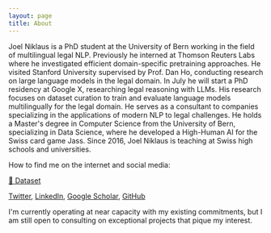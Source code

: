 ```yaml
---
layout: page
title: About
---
```


Joel Niklaus is a PhD student at the University of Bern working in the field of multilingual legal NLP. Previously he
interned at Thomson Reuters Labs where he investigated efficient domain-specific pretraining approaches. He visited
Stanford University supervised by Prof. Dan Ho, conducting research on large language models in the legal domain. In
July he will start a PhD residency at Google X, researching legal reasoning with LLMs. His research focuses on dataset
curation to train and evaluate language models multilingually for the legal domain. He serves as a consultant to
companies specializing in the applications of modern NLP to legal challenges. He holds a Master's degree in Computer
Science from the University of Bern, specializing in Data Science, where he developed a High-Human AI for the Swiss card
game Jass. Since 2016, Joel Niklaus is teaching at Swiss high schools and universities.

How to find me on the internet and social media:

<!-- TODO make buttons with icons also for publications
<a href="https://twitter.com/joelniklaus">
<img src="/public/icons/twitter.svg" alt="Twitter Logo" style="display: inline; margin-right: 10px;"/>
joelniklaus
</a>
-->

<a href="https://huggingface.co/rcds" target="_blank" type="button" class="btn btn-default btn-sm"><i class="fa fa-book"></i> 🤗 Dataset</a>

[Twitter](https://twitter.com/joelniklaus), [LinkedIn](https://www.linkedin.com/in/joelniklaus/), [Google Scholar](https://scholar.google.com/citations?user=qJ8iricAAAAJ&hl=de&oi=ao), [GitHub](https://github.com/JoelNiklaus)

I'm currently operating at near capacity with my existing commitments, but I am still open to consulting on exceptional
projects that pique my interest.